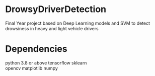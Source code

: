 # DrowsyDriverDetection
Final Year project based on Deep Learning models and SVM to detect drowsiness  in heavy and light vehicle drivers

# Dependencies

python 3.8 or above
tensorflow
sklearn        
opencv
matplotlib
numpy
